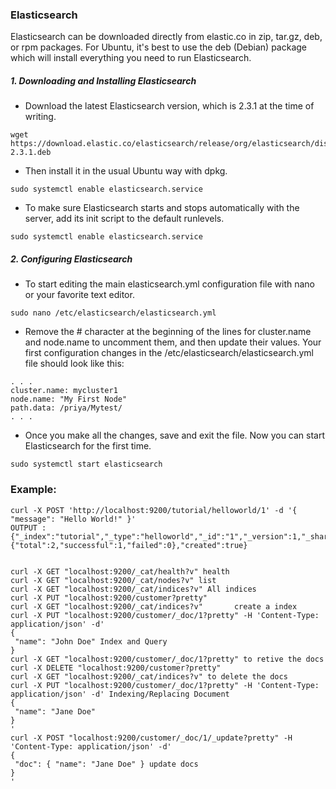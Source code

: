 ### Elasticsearch
Elasticsearch can be downloaded directly from elastic.co in zip, tar.gz, deb, or rpm packages. For Ubuntu, it's best to use the deb (Debian) package which will install everything you need to run Elasticsearch.
##### 1. Downloading and Installing Elasticsearch
- Download the latest Elasticsearch version, which is 2.3.1 at the time of writing.
```
wget https://download.elastic.co/elasticsearch/release/org/elasticsearch/distribution/deb/elasticsearch/2.3.1/elasticsearch-2.3.1.deb
```
- Then install it in the usual Ubuntu way with dpkg.

```
sudo systemctl enable elasticsearch.service
```
- To make sure Elasticsearch starts and stops automatically with the server, add its init script to the default runlevels.

```
sudo systemctl enable elasticsearch.service
```

##### 2. Configuring Elasticsearch
- To start editing the main elasticsearch.yml configuration file with nano or your favorite text editor.
```
sudo nano /etc/elasticsearch/elasticsearch.yml
```
- Remove the # character at the beginning of the lines for cluster.name and node.name to uncomment them, and then update their values. Your first configuration changes in the /etc/elasticsearch/elasticsearch.yml file should look like this:
```
. . .
cluster.name: mycluster1
node.name: "My First Node"
path.data: /priya/Mytest/
. . .
```
- Once you make all the changes, save and exit the file. Now you can start Elasticsearch for the first time.
```
sudo systemctl start elasticsearch
```
### Example:
```
curl -X POST 'http://localhost:9200/tutorial/helloworld/1' -d '{ "message": "Hello World!" }'
OUTPUT :
{"_index":"tutorial","_type":"helloworld","_id":"1","_version":1,"_shards":{"total":2,"successful":1,"failed":0},"created":true}


curl -X GET "localhost:9200/_cat/health?v" health
curl -X GET "localhost:9200/_cat/nodes?v" list 
curl -X GET "localhost:9200/_cat/indices?v" All indices
curl -X PUT "localhost:9200/customer?pretty"
curl -X GET "localhost:9200/_cat/indices?v"       create a index
curl -X PUT "localhost:9200/customer/_doc/1?pretty" -H 'Content-Type: application/json' -d'
{
 "name": "John Doe"	Index and Query
}
curl -X GET "localhost:9200/customer/_doc/1?pretty"	to retive the docs
curl -X DELETE "localhost:9200/customer?pretty"
curl -X GET "localhost:9200/_cat/indices?v" to delete the docs
curl -X PUT "localhost:9200/customer/_doc/1?pretty" -H 'Content-Type: application/json' -d' Indexing/Replacing Document
{
 "name": "Jane Doe"
}
'
curl -X POST "localhost:9200/customer/_doc/1/_update?pretty" -H 'Content-Type: application/json' -d'
{
 "doc": { "name": "Jane Doe" } update docs
}
'
```
